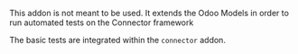 This addon is not meant to be used. It extends the Odoo Models in order
to run automated tests on the Connector framework

The basic tests are integrated within the `connector` addon.
